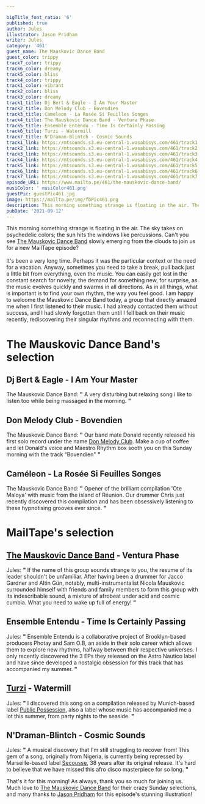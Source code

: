 ```yaml
---

bigTitle_font_ratio: '6'
published: true
author: Jules
illustrator: Jason Pridham
writer: Jules
category: '461'
guest_name: The Mauskovic Dance Band
guest_color: trippy
track7_color: trippy
track6_color: dreamy
track5_color: bliss
track4_color: trippy
track1_color: vibrant
track2_color: bliss
track3_color: dreamy
track1_title: Dj Bert & Eagle - I Am Your Master
track2_title: Don Melody Club - Bovendien
track3_title: Cameleon - La Rosée Si Feuilles Songes
track4_title: The Mauskovic Dance Band - Ventura Phase
track5_title: Ensemble Entendu - Time Is Certainly Passing
track6_title: Turzi - Watermill
track7_title: N'Draman-Blintch - Cosmic Sounds
track1_link: https://mtsounds.s3.eu-central-1.wasabisys.com/461/track1.mp3
track2_link: https://mtsounds.s3.eu-central-1.wasabisys.com/461/track2.mp3
track3_link: https://mtsounds.s3.eu-central-1.wasabisys.com/461/track3.mp3
track4_link: https://mtsounds.s3.eu-central-1.wasabisys.com/461/track4.mp3
track5_link: https://mtsounds.s3.eu-central-1.wasabisys.com/461/track5.mp3
track6_link: https://mtsounds.s3.eu-central-1.wasabisys.com/461/track6.mp3
track7_link: https://mtsounds.s3.eu-central-1.wasabisys.com/461/track7.mp3
episode_URL: https://www.mailta.pe/461/the-mauskovic-dance-band/
musiColor: ' musiColor461.png'
guestPic: guestPic461.jpg
image: https://mailta.pe/img/fbPic461.png
description: This morning something strange is floating in the air. The sky takes on psychedelic colors; the sun hits the windows like percussions. Can you see The Mauskovic Dance Band slowly emerging from the clouds to join us for a new MailTape episode? It's been a very long time. Perhaps it was the particular context or the need for a vacation. Anyway, sometimes you need to take a break, pull back just a little bit from everything, even the music. You can easily get lost in the constant search for novelty, the demand for something new, for surprise, as the music evolves quickly and swarms in all directions. As in all things, what is important is to find your own rhythm, the way you feel good. I am happy to welcome the Mauskovic Dance Band today, a group that directly amazed me when I first listened to their music. I had already contacted them without success, and I had slowly forgotten them until I fell back on their music recently, rediscovering their singular rhythms and reconnecting with them.
pubDate: '2021-09-12'
---
```

 This morning something strange is floating in the air. The sky takes on psychedelic colors; the sun hits the windows like percussions. Can't you see [The Mauskovic Dance Band](https://mauskovicdanceband.bandcamp.com/) slowly emerging from the clouds to join us for a new MailTape episode?
<br><br>
It's been a very long time. Perhaps it was the particular context or the need for a vacation. Anyway, sometimes you need to take a break, pull back just a little bit from everything, even the music. You can easily get lost in the constant search for novelty, the demand for something new, for surprise, as the music evolves quickly and swarms in all directions. As in all things, what is important is to find your own rhythm, the way you feel good. I am happy to welcome the Mauskovic Dance Band today, a group that directly amazed me when I first listened to their music. I had already contacted them without success, and I had slowly forgotten them until I fell back on their music recently, rediscovering their singular rhythms and reconnecting with them.



# The Mauskovic Dance Band's selection

## Dj Bert & Eagle - I Am Your Master
The Mauskovic Dance Band: **"** A very disturbing but relaxing song i like to listen too while being massaged in the morning. **"** 

## Don Melody Club - Bovendien
The Mauskovic Dance Band: **"** Our band mate Donald recently released his first solo record under the name [Don Melody Club](https://donmelodyclub.bandcamp.com/). Make a cup of coffee and let Donald's voice and Maestro Rhythm box sooth you on this Sunday morning with the track “Bovendien" **"** 

## Caméleon - La Rosée Si Feuilles Songes
The Mauskovic Dance Band: **"** Opener of the brilliant compilation 'Ote Maloya' with music from the island of Réunion. Our drummer Chris just recently discovered this compilation and has been obsessively listening to these hypnotising grooves ever since. **"** 


# MailTape's selection

## [The Mauskovic Dance Band](https://mauskovicdanceband.bandcamp.com/) - Ventura Phase
Jules: **"** If the name of this group sounds strange to you, the resume of its leader shouldn't be unfamiliar. After having been a drummer for Jacco Gardner and Altin Gün, notably, multi-instrumentalist Nicola Mauskovic surrounded himself with friends and family members to form this group with its indescribable sound, a mixture of afrobeat under acid and cosmic cumbia. What you need to wake up full of energy! **"** 

## Ensemble Entendu - Time Is Certainly Passing
Jules: **"** Ensemble Entendu is a collaborative project of Brooklyn-based producers Photay and Sam O.B, an aside in their solo career which allows them to explore new rhythms, halfway between their respective universes. I only recently discovered the 3 EPs they released on the Astro Nautico label and have since developed a nostalgic obsession for this track that has accompanied my summer. **"** 

## [Turzi](https://www.facebook.com/TurziOfficial) - Watermill
Jules: **"** I discovered this song on a compilation released by Munich-based label [Public Possession](https://publicpossession.bandcamp.com/), also a label whose music has accompanied me a lot this summer, from party nights to the seaside. **"** 

## N'Draman-Blintch - Cosmic Sounds
Jules: **"** A musical discovery that I'm still struggling to recover from! This gem of a song, originally from Nigeria, is currently being repressed by Marseille-based label [Secousse](https://secousse.bandcamp.com/album/cosmic-sounds-repress), 38 years after its original release. It's hard to believe that we have missed this afro disco masterpiece for so long. **"** 


That's it for this morning! As always, thank you so much for joining us. Much love to [The Mauskovic Dance Band](https://mauskovicdanceband.bandcamp.com/) for their crazy Sunday selections, and many thanks to [Jason Pridham](https://www.instagram.com/grancharismo/) for this episode's stunning illustration!
